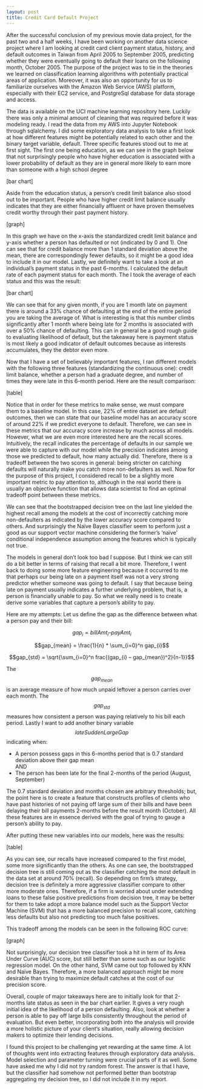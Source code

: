 ```yaml
---
layout: post
title: Credit Card Default Project
---
```


After the successful conclusion of my previous movie data project, for the past two and a half weeks, 
I have been working on another data science project where I am looking at credit card client payment status, 
history, and default outcomes in Taiwan from April 2005 to September 2005, predicting whether they were 
eventually going to default their loans on the following month, October 2005. The purpose of the project was to 
tie in the theories we learned on classification learning algorithms with potentially practical areas of 
application. Moreover, it was also an opportunity for us to familiarize ourselves with the Amazon Web Service 
(AWS) platform, especially with their EC2 service, and PostgreSql database for data storage and access.

The data is available on the UCI machine learning repository here. Luckily there was only a minimal amount of 
cleaning that was required before it was modeling ready. I read the data from my AWS into Jupyter Notebook 
through sqlalchemy. I did some exploratory data analysis to take a first look at how different features might 
be potentially related to each other and the binary target variable, default.  Three specific features stood 
out to me at first sight. The first one being education, as we can see in the graph below that not surprisingly 
people who have higher education is associated with a lower probability of default as they are in general more 
likely to earn more than someone with a high school degree

[bar chart]

Aside from the education status, a person’s credit limit balance also stood out to be important. People who have 
higher credit limit balance usually indicates that they are either financially affluent or have proven themselves 
credit worthy through their past payment history.

[graph]

In this graph we have on the x-axis the standardized credit limit balance and y-axis whether a person has defaulted or 
not (indicated by 0 and 1). One can see that for credit balance more than 1 standard deviation above the mean, there 
are correspondingly fewer defaults, so it might be a good idea to include it in our model. Lastly, we definitely want 
to take a look at an individual’s payment status in the past 6-months.  I calculated the default rate of each payment 
status for each month. The I took the average of each status and this was the result:

[bar chart]

We can see that for any given month, if you are 1 month late on payment there is around a 33% chance of defaulting at the 
end of the entire period you are taking the average of. What is interesting is that this number climbs significantly after 
1 month where being late for 2 months is associated with over a 50% chance of defaulting. This can in general be a good 
rough guide to evaluating likelihood of default, but the takeaway here is payment status is most likely a good indicator of 
default outcomes because as interests accumulates, they the debtor even more.

Now that I have a set of believably important features, I ran different models with the following three features 
(standardizing the continuous one): credit limit balance, whether a person had a graduate degree, and number of times they 
were late in this 6-month period. Here are the result comparison:

[table]

Notice that in order for these metrics to make sense, we must compare them to a baseline model. In this case, 22% of entire 
dataset are default outcomes, then we can state that our baseline model has an accuracy score of around 22% if we predict 
everyone to default. Therefore, we can see in these metrics that our accuracy score increase by much across all models. 
However, what we are even more interested here are the recall scores. Intuitively, the recall indicates the percentage of 
defaults in our sample we were able to capture with our model while the precision indicates among those we predicted to 
default, how many actually did. Therefore, there is a tradeoff between the two scores in general: being stricter on catching 
defaults will naturally make you catch more non-defaulters as well.  Now for the purpose of this project, I considered recall 
to be a slightly more important metric to pay attention to, although in the real world there is usually an objective function 
that allows data scientist to find an optimal tradeoff point between these metrics.

We can see that the bootstrapped decision tree on the last line yielded the highest recall among the models at the cost of 
incorrectly catching more non-defaulters as indicated by the lower accuracy score compared to others. And surprisingly the 
Naïve Bayes classifier seem to perform just a good as our support vector machine considering the former’s ‘naïve’ conditional 
independence assumption among the features which is typically not true.

The models in general don’t look too bad I suppose. But I think we can still do a bit better in terms of raising that recall 
a bit more. Therefore, I went back to doing some more feature engineering because it occurred to me that perhaps our being 
late on a payment itself was not a very strong predictor whether someone was going to default. I say that because being late 
on payment usually indicates a further underlying problem, that is, a person is financially unable to pay. So what we really 
need is to create derive some variables that capture a person’s ability to pay.

Here are my attempts:
Let us define the gap as the difference between what a person pay and their bill:

$$gap_{i} = billAmt_{i} – payAmt_{i}$$

$$gap_{mean} = \frac{1}{n} * \sum_{i=0}^n gap_{i}$$

$$gap_{std} = \sqrt{\sum_{i=0}^n frac{(gap_{i} – gap_{mean})^2}{n-1}}$$

The $$gap_{mean}$$ is an average measure of how much unpaid leftover a person carries over each month. The $$gap_{std}$$ 
measures how consistent a person was paying relatively to his bill each period. Lastly I want to add another binary variable 
$$lateSuddenLargeGap$$ indicating when:

-	A person possess gaps in this 6-months period that is 0.7 standard deviation above their gap mean  
AND  
- The person has been late for the final 2-months of the period (August, September)

The 0.7 standard deviation and months chosen are arbitrary thresholds; but, the point here is to create a feature that 
constructs profiles of clients who have past histories of not paying off large sum of their bills and have been delaying 
their bill payments 2-months before the result month (October). All these features are in essence derived with the goal of 
trying to gauge a person’s ability to pay.

After putting these new variables into our models, here was the results:

[table]

As you can see, our recalls have increased compared to the first model, some more significantly than the others. As one can 
see, the bootstrapped decision tree is still coming out as the classifier catching the most default in the data set at around 
70% (recall). So depending on firm’s strategy, decision tree is definitely a more aggressive classifier compare to other more 
moderate ones. Therefore, if a firm is worried about under extending loans to these false positive predictions from decision 
tree, it may be better for them to take adopt a more balance model such as the Support Vector Machine (SVM) that has a more 
balanced precision to recall score, catching less defaults but also not predicting too much false positives.

This tradeoff among the models can be seen in the following ROC curve:

[graph]

Not surprisingly, our decision tree classifier took a hit in term of its Area Under Curve (AUC) score, but still better than 
some such as our logistic regression model. On the other hand, SVM came out top followed by KNN and Naïve Bayes. Therefore, 
a more balanced approach might be more desirable than trying to maximize default catches at the cost of our precision score.

Overall, couple of major takeaways here are to initially look for that 2-months late status as seen in the bar chart earlier. 
It gives a very rough initial idea of the likelihood of a person defaulting. Also, look at whether a person is able to 
pay off large bills consistently throughout the period of evaluation. But even better, incorporating both into the analysis 
will provide a more holistic picture of your client’s situation, really allowing decision makers to optimize their lending 
decisions. 

I found this project to be challenging yet rewarding at the same time. A lot of thoughts went into extracting features through 
exploratory data analysis. Model selection and parameter turning were crucial parts of it as well. Some have asked me why I 
did not try random forest. The answer is that I have, but the classifier had somehow not performed better than 
bootstrap aggregating my decision tree, so I did not include it in my report.
